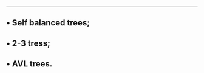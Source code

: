 ------------------------------------------------------------------------------
• Self balanced trees;
-----------------------------------
• 2-3 tress;
----------------------------------
• AVL trees.
------------------------------------
